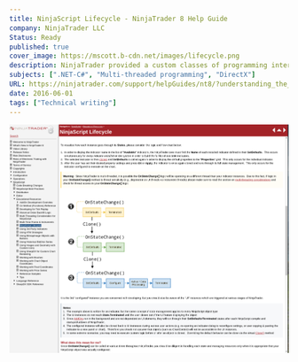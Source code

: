```yaml
---
title: NinjaScript Lifecycle - NinjaTrader 8 Help Guide
company: NinjaTrader LLC
Status: Ready
published: true
cover_image: https://mscott.b-cdn.net/images/lifecycle.png
description: NinjaTrader provided a custom classes of programming interfaces that were given low-level access to core software objects to make it easy to develop custom add-ons, yet were wrapped in abstract layers that were sometimes not so easy to understand in common debug scenarios. To help with the learning curve, I worked with the team of product managers and engineers to help ensure that 3rd party developers understood how each instance of their custom NinjaScript types would be expected to be handled by core NinjaTrader platform.
subjects: [".NET-C#", "Multi-threaded programming", "DirectX"]
URL: https://ninjatrader.com/support/helpGuides/nt8/?understanding_the_lifecycle_of.htm
date: 2016-06-01
tags: ["Technical writing"]
---
```


![alt text](../../static/work/images/lifecycle1.png)
